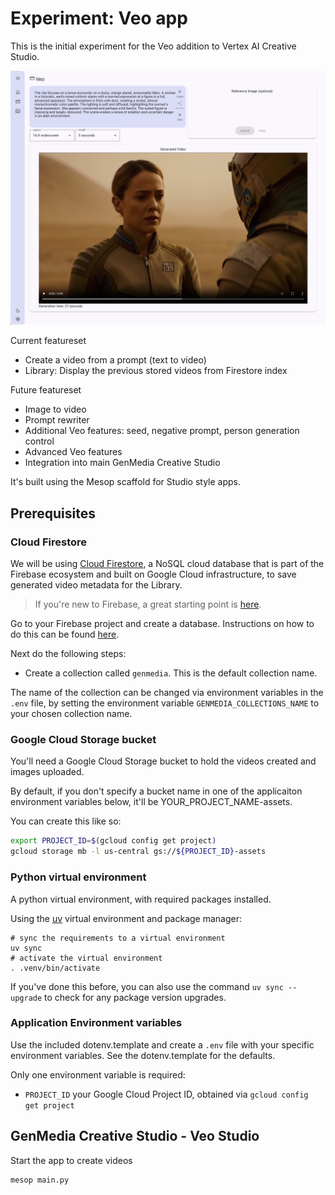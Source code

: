 # Experiment: Veo app

This is the initial experiment for the Veo addition to Vertex AI Creative Studio.

![](./assets/veo-app.png)


Current featureset
* Create a video from a prompt (text to video)
* Library: Display the previous stored videos from Firestore index

Future featureset

* Image to video
* Prompt rewriter
* Additional Veo features: seed, negative prompt, person generation control
* Advanced Veo features
* Integration into main GenMedia Creative Studio



It's built using the Mesop scaffold for Studio style apps.


## Prerequisites


### Cloud Firestore

We will be using [Cloud Firestore](https://firebase.google.com/docs/firestore), a NoSQL cloud database that is part of the Firebase ecosystem and built on Google Cloud infrastructure, to save generated video metadata for the Library.

> If you're new to Firebase, a great starting point is [here](https://firebase.google.com/docs/projects/learn-more#firebase-cloud-relationship).

Go to your Firebase project and create a database. Instructions on how to do this can be found [here](https://firebase.google.com/docs/firestore/quickstart).

Next do the following steps:

* Create a collection called `genmedia`. This is the default collection name. 

The name of the collection can be changed via environment variables in the `.env` file, by setting the environment variable `GENMEDIA_COLLECTIONS_NAME` to your chosen collection name.

### Google Cloud Storage bucket

You'll need a Google Cloud Storage bucket to hold the videos created and images uploaded.

By default, if you don't specify a bucket name in one of the applicaiton environment variables below, it'll be YOUR_PROJECT_NAME-assets.

You can create this like so:

```bash
export PROJECT_ID=$(gcloud config get project)
gcloud storage mb -l us-central gs://${PROJECT_ID}-assets
```




### Python virtual environment

A python virtual environment, with required packages installed.

Using the [uv](https://github.com/astral-sh/uv) virtual environment and package manager:

```
# sync the requirements to a virtual environment
uv sync
# activate the virtual environment
. .venv/bin/activate
```

If you've done this before, you can also use the command `uv sync --upgrade` to check for any package version upgrades.


### Application Environment variables

Use the included dotenv.template and create a `.env` file with your specific environment variables. See the dotenv.template for the defaults.

Only one environment variable is required:

* `PROJECT_ID` your Google Cloud Project ID, obtained via `gcloud config get project`




## GenMedia Creative Studio - Veo Studio

Start the app to create videos

```
mesop main.py
```

